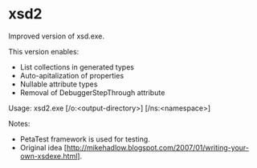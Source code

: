 xsd2
====

Improved version of xsd.exe.

This version enables:

* List collections in generated types
* Auto-apitalization of properties
* Nullable attribute types
* Removal of DebuggerStepThrough attribute

Usage:
xsd2.exe <schema file> [/o:&lt;output-directory&gt;] [/ns:&lt;namespace&gt;]

Notes:

* PetaTest framework is used for testing.
* Original idea [http://mikehadlow.blogspot.com/2007/01/writing-your-own-xsdexe.html].
